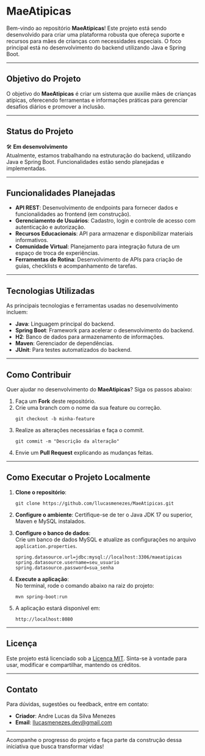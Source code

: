 # MaeAtipicas

Bem-vindo ao repositório **MaeAtipicas**! Este projeto está sendo desenvolvido para criar uma plataforma robusta que ofereça suporte e recursos para mães de crianças com necessidades especiais. O foco principal está no desenvolvimento do backend utilizando Java e Spring Boot.

---

## Objetivo do Projeto

O objetivo do **MaeAtipicas** é criar um sistema que auxilie mães de crianças atípicas, oferecendo ferramentas e informações práticas para gerenciar desafios diários e promover a inclusão.

---

## Status do Projeto

🛠️ **Em desenvolvimento**  
Atualmente, estamos trabalhando na estruturação do backend, utilizando Java e Spring Boot. Funcionalidades estão sendo planejadas e implementadas.

---

## Funcionalidades Planejadas

- **API REST**: Desenvolvimento de endpoints para fornecer dados e funcionalidades ao frontend (em construção).  
- **Gerenciamento de Usuários**: Cadastro, login e controle de acesso com autenticação e autorização.  
- **Recursos Educacionais**: API para armazenar e disponibilizar materiais informativos.  
- **Comunidade Virtual**: Planejamento para integração futura de um espaço de troca de experiências.  
- **Ferramentas de Rotina**: Desenvolvimento de APIs para criação de guias, checklists e acompanhamento de tarefas.  

---

## Tecnologias Utilizadas

As principais tecnologias e ferramentas usadas no desenvolvimento incluem:  

- **Java**: Linguagem principal do backend.  
- **Spring Boot**: Framework para acelerar o desenvolvimento do backend.  
- **H2**: Banco de dados para armazenamento de informações.  
- **Maven**: Gerenciador de dependências.  
- **JUnit**: Para testes automatizados do backend.  

---

## Como Contribuir

Quer ajudar no desenvolvimento do **MaeAtipicas**? Siga os passos abaixo:  

1. Faça um **Fork** deste repositório.  
2. Crie uma branch com o nome da sua feature ou correção.  
   ```
   git checkout -b minha-feature
   ```
3. Realize as alterações necessárias e faça o commit.  
   ```
   git commit -m "Descrição da alteração"
   ```
4. Envie um **Pull Request** explicando as mudanças feitas.  

---

## Como Executar o Projeto Localmente

1. **Clone o repositório**:  
   ```
   git clone https://github.com/llucasmenezes/MaeAtipicas.git
   ```

2. **Configure o ambiente**: Certifique-se de ter o Java JDK 17 ou superior, Maven e MySQL instalados.

3. **Configure o banco de dados**:  
   Crie um banco de dados MySQL e atualize as configurações no arquivo `application.properties`.  
   ```
   spring.datasource.url=jdbc:mysql://localhost:3306/maeatipicas
   spring.datasource.username=seu_usuario
   spring.datasource.password=sua_senha
   ```

4. **Execute a aplicação**:  
   No terminal, rode o comando abaixo na raiz do projeto:  
   ```
   mvn spring-boot:run
   ```

5. A aplicação estará disponível em:  
   ```
   http://localhost:8080
   ```

---

## Licença

Este projeto está licenciado sob a [Licença MIT](https://opensource.org/licenses/MIT). Sinta-se à vontade para usar, modificar e compartilhar, mantendo os créditos.

---

## Contato

Para dúvidas, sugestões ou feedback, entre em contato:  

- **Criador**: Andre Lucas da Silva Menezes  
- **Email**: [llucasmenezes.dev@gmail.com](mailto:llucasmenezes.dev@gmail.com)  

---

Acompanhe o progresso do projeto e faça parte da construção dessa iniciativa que busca transformar vidas!
